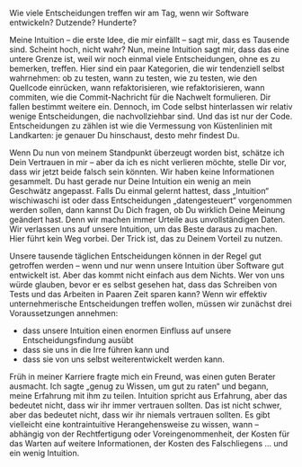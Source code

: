 Wie viele Entscheidungen treffen wir am Tag, wenn wir Software entwickeln? Dutzende? Hunderte?

Meine Intuition &ndash; die erste Idee, die mir einfällt &ndash; sagt mir, dass es Tausende sind. Scheint hoch, nicht wahr? Nun, meine Intuition sagt mir, dass das eine untere Grenze ist, weil wir noch einmal viele Entscheidungen, ohne es zu bemerken, treffen. Hier sind ein paar Kategorien, die wir tendenziell selbst wahrnehmen: ob zu testen, wann zu testen, wie zu testen, wie den Quellcode einrücken, wann refaktorisieren, wie refaktorisieren, wann commiten, wie die Commit-Nachricht für die Nachwelt formulieren. Dir fallen bestimmt weitere ein. Dennoch, im Code selbst hinterlassen wir relativ wenige Entscheidungen, die nachvollziehbar sind. Und das ist nur der Code. Entscheidungen zu zählen ist wie die Vermessung von Küstenlinien mit Landkarten: je genauer Du hinschaust, desto mehr findest Du.

Wenn Du nun von meinem Standpunkt überzeugt worden bist, schätze ich Dein Vertrauen in mir &ndash; aber da ich es nicht verlieren möchte, stelle Dir vor, dass wir jetzt beide falsch sein könnten. Wir haben keine Informationen gesammelt. Du hast gerade nur Deine Intuition ein wenig an mein Geschwätz angepasst. Falls Du einmal gelernt hattest, dass „Intuition“ wischiwaschi ist oder dass Entscheidungen „datengesteuert“ vorgenommen werden sollen, dann kannst Du Dich fragen, ob Du wirklich Deine Meinung geändert hast. Denn wir machen immer Urteile aus unvollständigen Daten. Wir verlassen uns auf unsere Intuition, um das Beste daraus zu machen. Hier führt kein Weg vorbei. Der Trick ist, das zu Deinem Vorteil zu nutzen.

Unsere tausende täglichen Entscheidungen können in der Regel gut getroffen werden &ndash; wenn und nur wenn unsere Intuition über Software gut entwickelt ist. Aber das kommt nicht einfach aus dem Nichts. Wer von uns würde glauben, bevor er es selbst gesehen hat, dass das Schreiben von Tests und das Arbeiten in Paaren Zeit sparen kann? Wenn wir effektiv unternehmerische Entscheidungen treffen wollen, müssen wir zunächst drei Voraussetzungen annehmen:

- dass unsere Intuition einen enormen Einfluss auf unsere Entscheidungsfindung ausübt
- dass sie uns in die Irre führen kann und 
- dass sie von uns selbst weiterentwickelt werden kann.

Früh in meiner Karriere fragte mich ein Freund, was einen guten Berater ausmacht. Ich sagte „genug zu Wissen, um gut zu raten“ und begann, meine Erfahrung mit ihm zu teilen. Intuition spricht aus Erfahrung, aber das bedeutet nicht, dass wir ihr immer vertrauen sollten. Das ist nicht schwer, aber das bedeutet nicht, dass wir ihr niemals vertrauen sollten. Es gibt vielleicht eine kontraintuitive Herangehensweise zu wissen, wann &ndash; abhängig von der Rechtfertigung oder Voreingenommenheit, der Kosten für das Warten auf weitere Informationen, der Kosten des Falschliegens ... und ein wenig Intuition.
